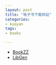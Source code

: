 ```yaml
---
layout: post
title: "电子书下载网站"
categories:
- kuoyan
tags:
- books

---
```


* [BookZZ](http://bookzz.org/)
* [LibGen](http://libgen.org/)
